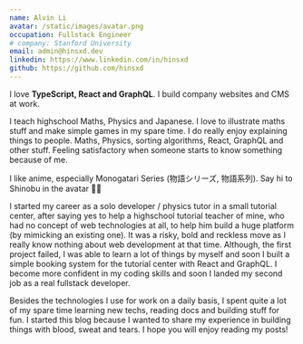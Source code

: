 ```yaml
---
name: Alvin Li
avatar: /static/images/avatar.png
occupation: Fullstack Engineer
# company: Stanford University
email: admin@hinsxd.dev
linkedin: https://www.linkedin.com/in/hinsxd
github: https://github.com/hinsxd
---
```


I love <b>TypeScript, React and GraphQL</b>. I build company websites and CMS at work.

I teach highschool Maths, Physics and Japanese. I love to illustrate maths stuff and make simple games in my spare time. I do really enjoy explaining things to people. Maths, Physics, sorting algorithms, React, GraphQL and other stuff. Feeling satisfactory when someone starts to know something because of me.

I like anime, especially Monogatari Series (物語シリーズ, 物語系列). Say hi to Shinobu in the avatar 👋🏻

I started my career as a solo developer / physics tutor in a small tutorial center, after saying yes to help a highschool tutorial teacher of mine, who had no concept of web technologies at all, to help him build a huge platform (by mimicking an existing one). It was a risky, bold and reckless move as I really know nothing about web development at that time. Although, the first project failed, I was able to learn a lot of things by myself and soon I built a simple booking system for the tutorial center with React and GraphQL. I become more confident in my coding skills and soon I landed my second job as a real fullstack developer.

Besides the technologies I use for work on a daily basis, I spent quite a lot of my spare time learning new techs, reading docs and building stuff for fun. I started this blog because I wanted to share my experience in building things with blood, sweat and tears. I hope you will enjoy reading my posts!
